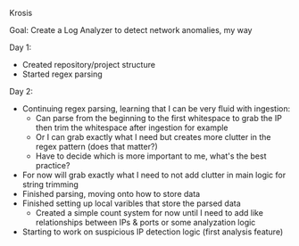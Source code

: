 Krosis

Goal: Create a Log Analyzer to detect network anomalies, my way

Day 1:
- Created repository/project structure
- Started regex parsing

Day 2:
- Continuing regex parsing, learning that I can be very fluid with ingestion:
    - Can parse from the beginning to the first whitespace to grab the IP then trim the whitespace after ingestion for example
    - Or I can grab exactly what I need but creates more clutter in the regex pattern (does that matter?)
    - Have to decide which is more important to me, what's the best practice?
- For now will grab exactly what I need to not add clutter in main logic for string trimming
- Finished parsing, moving onto how to store data
- Finished setting up local varibles that store the parsed data
    - Created a simple count system for now until I need to add like relationships between IPs & ports or some analyzation logic
- Starting to work on suspicious IP detection logic (first analysis feature)